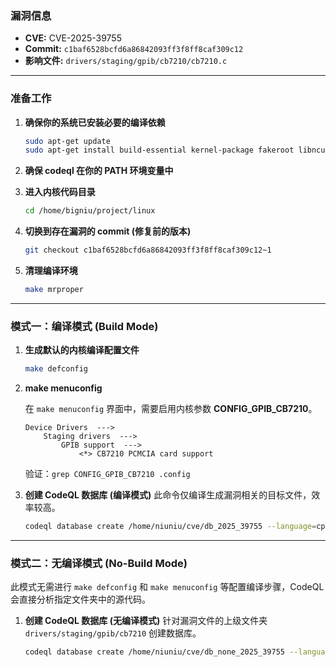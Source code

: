 ### **漏洞信息**

*   **CVE:** CVE-2025-39755
*   **Commit:** `c1baf6528bcfd6a86842093ff3f8ff8caf309c12`
*   **影响文件:** `drivers/staging/gpib/cb7210/cb7210.c`

---

### **准备工作**

1.  **确保你的系统已安装必要的编译依赖**

    ```bash
    sudo apt-get update
    sudo apt-get install build-essential kernel-package fakeroot libncurses5-dev libssl-dev ccache flex bison libelf-dev clang llvm
    ```

2.  **确保 codeql 在你的 PATH 环境变量中**

3.  **进入内核代码目录**

    ```bash
    cd /home/bigniu/project/linux
    ```

4.  **切换到存在漏洞的 commit (修复前的版本)**

    ```bash
    git checkout c1baf6528bcfd6a86842093ff3f8ff8caf309c12~1
    ```

5.  **清理编译环境**

    ```bash
    make mrproper
    ```

---

### **模式一：编译模式 (Build Mode)**

1.  **生成默认的内核编译配置文件**

    ```bash
    make defconfig
    ```

2.  **make menuconfig**

    在 `make menuconfig` 界面中，需要启用内核参数 **CONFIG_GPIB_CB7210**。

    ```text
    Device Drivers  --->
        Staging drivers  --->
            GPIB support  --->
                <*> CB7210 PCMCIA card support
    ```

    验证：`grep CONFIG_GPIB_CB7210 .config`

3.  **创建 CodeQL 数据库 (编译模式)**
    此命令仅编译生成漏洞相关的目标文件，效率较高。

    ```bash
    codeql database create /home/niuniu/cve/db_2025_39755 --language=cpp --command="make CC=clang-15 LLVM=1 drivers/staging/gpib/cb7210/cb7210.o"
    ```

---

### **模式二：无编译模式 (No-Build Mode)**

此模式无需进行 `make defconfig` 和 `make menuconfig` 等配置编译步骤，CodeQL 会直接分析指定文件夹中的源代码。

1.  **创建 CodeQL 数据库 (无编译模式)**
    针对漏洞文件的上级文件夹 `drivers/staging/gpib/cb7210` 创建数据库。

    ```bash
    codeql database create /home/niuniu/cve/db_none_2025_39755 --language=cpp --source-root=/home/niuniu/linux/drivers/staging/gpib/cb7210 --build-mode=none
    ```